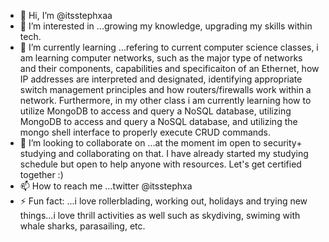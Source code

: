- 👋 Hi, I’m @itsstephxaa
- 👀 I’m interested in ...growing my knowledge, upgrading my skills within tech.
- 🌱 I’m currently learning ...refering to current computer science classes, i am learning computer networks, such as the major type of networks and their components, capabilities and specificaiton of an Ethernet, how IP addresses are interpreted and designated,
  identifying appropriate switch management principles and how routers/firewalls work within a network. Furthermore, in my other class i am currently learning how to utilize MongoDB to access and query a NoSQL database,
  utilizing MongoDB to access and query a NoSQL database, and utilizing the mongo shell interface to properly execute CRUD commands.
- 💞️ I’m looking to collaborate on ...at the moment im open to security+ studying and collaborating on that. I have already started my studying schedule but open to help anyone with resources. Let's get certified together :)
- 📫 How to reach me ...twitter @itsstephxa
- ⚡ Fun fact: ...i love rollerblading, working out, holidays and trying new things...i love thrill activities as well such as skydiving, swiming with whale sharks, parasailing, etc. 

<!---
itsstephxaa/itsstephxaa is a ✨ special ✨ repository because its `README.md` (this file) appears on your GitHub profile.
You can click the Preview link to take a look at your changes.
--->
